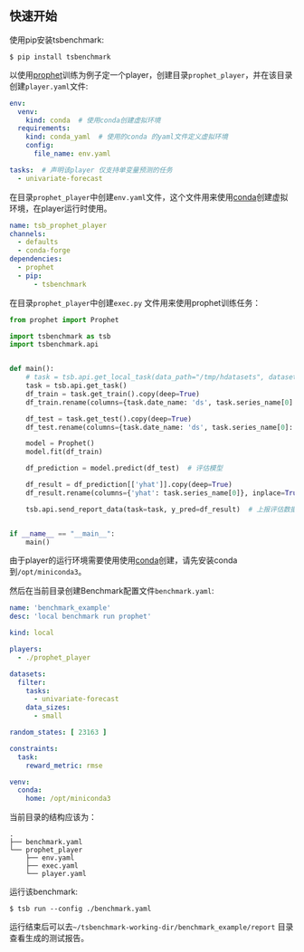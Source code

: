 ## 快速开始

使用pip安装tsbenchmark:
```shell
$ pip install tsbenchmark
```

以使用[prophet](https://github.com/facebook/prophet)训练为例子定一个player，创建目录`prophet_player`，并在该目录创建`player.yaml`文件:
```yaml
env:
  venv:
    kind: conda  # 使用conda创建虚拟环境
  requirements:
    kind: conda_yaml  # 使用的conda 的yaml文件定义虚拟环境
    config:
      file_name: env.yaml 

tasks:  # 声明该player 仅支持单变量预测的任务
  - univariate-forecast
```

在目录`prophet_player`中创建`env.yaml`文件，这个文件用来使用[conda](https://docs.conda.io/en/latest/miniconda.html)创建虚拟环境，在player运行时使用。
```yaml
name: tsb_prophet_player
channels:
  - defaults
  - conda-forge
dependencies:
  - prophet
  - pip:
      - tsbenchmark
```

在目录`prophet_player`中创建`exec.py` 文件用来使用prophet训练任务：
```python
from prophet import Prophet

import tsbenchmark as tsb
import tsbenchmark.api


def main():
    # task = tsb.api.get_local_task(data_path="/tmp/hdatasets", dataset_id=512754, random_state=9527, max_trials=1, reward_metric='rmse')
    task = tsb.api.get_task()
    df_train = task.get_train().copy(deep=True)
    df_train.rename(columns={task.date_name: 'ds', task.series_name[0]: 'y'}, inplace=True)

    df_test = task.get_test().copy(deep=True)
    df_test.rename(columns={task.date_name: 'ds', task.series_name[0]: 'y'}, inplace=True)

    model = Prophet()
    model.fit(df_train)

    df_prediction = model.predict(df_test)  # 评估模型

    df_result = df_prediction[['yhat']].copy(deep=True)
    df_result.rename(columns={'yhat': task.series_name[0]}, inplace=True)

    tsb.api.send_report_data(task=task, y_pred=df_result)  # 上报评估数据


if __name__ == "__main__":
    main()
```

由于player的运行环境需要使用使用[conda](https://docs.conda.io)创建，请先安装conda到`/opt/miniconda3`。

然后在当前目录创建Benchmark配置文件`benchmark.yaml`:
```yaml
name: 'benchmark_example'
desc: 'local benchmark run prophet'

kind: local

players:
  - ./prophet_player

datasets:
  filter:
    tasks:
      - univariate-forecast
    data_sizes:
      - small

random_states: [ 23163 ]

constraints:
  task:
    reward_metric: rmse

venv:
  conda:
    home: /opt/miniconda3
```

当前目录的结构应该为：
```
.
├── benchmark.yaml
└── prophet_player
    ├── env.yaml
    ├── exec.yaml
    └── player.yaml
```

运行该benchmark:
```shell
$ tsb run --config ./benchmark.yaml
```

运行结束后可以去`~/tsbenchmark-working-dir/benchmark_example/report` 目录查看生成的测试报告。
